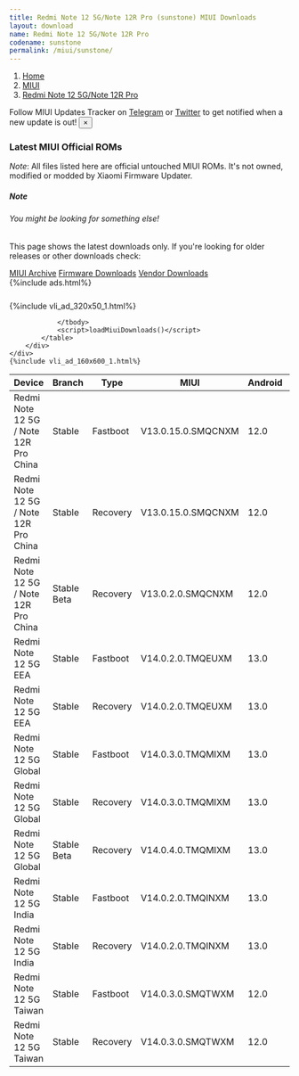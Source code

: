 ```yaml
---
title: Redmi Note 12 5G/Note 12R Pro (sunstone) MIUI Downloads
layout: download
name: Redmi Note 12 5G/Note 12R Pro
codename: sunstone
permalink: /miui/sunstone/
---
```

<nav aria-label="breadcrumb">
    <ol class="breadcrumb">
        <li class="breadcrumb-item"><a href="/">Home</a></li>
        <li class="breadcrumb-item"><a href="/miui/">MIUI</a></li>
        <li class="breadcrumb-item active" aria-current="page"><a href="/miui/sunstone/">Redmi Note 12 5G/Note 12R Pro</a></li>
    </ol>
</nav>
<div class="alert alert-primary alert-dismissible fade show" role="alert">
    Follow MIUI Updates Tracker on <a href="https://t.me/MIUIUpdatesTracker" class="alert-link">Telegram</a>
     or <a href="https://twitter.com/MiFwUpdater" class="alert-link">Twitter</a> to get notified when a new update is out!
    <button type="button" class="close" data-dismiss="alert" aria-label="Close">
        <span aria-hidden="true">&times;</span>
    </button>
</div>

### Latest MIUI Official ROMs
*Note*: All files listed here are official untouched MIUI ROMs. It's not owned, modified or modded by Xiaomi Firmware Updater.
<div class="card">
  <div class="card-body">
    <h5 class="card-title">Note</h5>
    <h6 class="card-subtitle mb-2 text-muted">You might be looking for something else!</h6>
    <p class="card-text">This page shows the latest downloads only.
     If you're looking for older releases or other downloads check:</p>
    <a href="/archive/miui/sunstone/" class="card-link">MIUI Archive</a>
    <a href="/firmware/sunstone/" class="card-link">Firmware Downloads</a>
    <a href="/vendor/sunstone/" class="card-link">Vendor Downloads</a>
  </div>
</div>
{%include ads.html%}
<div class="row justify-content-center">
    <div class="col-10">
        <div class="table-responsive-md" style="margin-top: 25px;">
            {%include vli_ad_320x50_1.html%}
            <table id="miui" class="display dt-responsive nowrap compact table table-striped table-hover table-sm">
                <thead class="thead-dark">
                    <tr>
                        <th data-ref="device">Device</th>
                        <th data-ref="branch">Branch</th>
                        <th data-ref="type">Type</th>
                        <th data-ref="miui">MIUI</th>
                        <th data-ref="android">Android</th>
                        <th data-ref="size">Size</th>
                        <th data-ref="size">Date</th>
                        <th data-ref="link">Link</th>
                    </tr>
                </thead>
                <tbody>
                <tr><td>Redmi Note 12 5G / Note 12R Pro China</td><td>Stable</td><td>Fastboot</td><td>V13.0.15.0.SMQCNXM</td><td>12.0</td><td>6.4 GB</td><td>2023-03-31</td><td><a href="/miui/sunstone/stable/V13.0.15.0.SMQCNXM/">Download</a></td></tr>
<tr><td>Redmi Note 12 5G / Note 12R Pro China</td><td>Stable</td><td>Recovery</td><td>V13.0.15.0.SMQCNXM</td><td>12.0</td><td>4.5 GB</td><td>2023-04-14</td><td><a href="/miui/sunstone/stable/V13.0.15.0.SMQCNXM/">Download</a></td></tr>
<tr><td>Redmi Note 12 5G / Note 12R Pro China</td><td>Stable Beta</td><td>Recovery</td><td>V13.0.2.0.SMQCNXM</td><td>12.0</td><td>4.5 GB</td><td>2022-11-01</td><td><a href="/miui/sunstone/stable beta/V13.0.2.0.SMQCNXM/">Download</a></td></tr>
<tr><td>Redmi Note 12 5G EEA</td><td>Stable</td><td>Fastboot</td><td>V14.0.2.0.TMQEUXM</td><td>13.0</td><td>6.0 GB</td><td>2023-05-23</td><td><a href="/miui/sunstone/stable/V14.0.2.0.TMQEUXM/">Download</a></td></tr>
<tr><td>Redmi Note 12 5G EEA</td><td>Stable</td><td>Recovery</td><td>V14.0.2.0.TMQEUXM</td><td>13.0</td><td>3.4 GB</td><td>2023-05-24</td><td><a href="/miui/sunstone/stable/V14.0.2.0.TMQEUXM/">Download</a></td></tr>
<tr><td>Redmi Note 12 5G Global</td><td>Stable</td><td>Fastboot</td><td>V14.0.3.0.TMQMIXM</td><td>13.0</td><td>6.2 GB</td><td>2023-05-23</td><td><a href="/miui/sunstone/stable/V14.0.3.0.TMQMIXM/">Download</a></td></tr>
<tr><td>Redmi Note 12 5G Global</td><td>Stable</td><td>Recovery</td><td>V14.0.3.0.TMQMIXM</td><td>13.0</td><td>3.4 GB</td><td>2023-05-31</td><td><a href="/miui/sunstone/stable/V14.0.3.0.TMQMIXM/">Download</a></td></tr>
<tr><td>Redmi Note 12 5G Global</td><td>Stable Beta</td><td>Recovery</td><td>V14.0.4.0.TMQMIXM</td><td>13.0</td><td>3.5 GB</td><td>2023-07-05</td><td><a href="/miui/sunstone/stable beta/V14.0.4.0.TMQMIXM/">Download</a></td></tr>
<tr><td>Redmi Note 12 5G India</td><td>Stable</td><td>Fastboot</td><td>V14.0.2.0.TMQINXM</td><td>13.0</td><td>5.2 GB</td><td>2023-06-18</td><td><a href="/miui/sunstone/stable/V14.0.2.0.TMQINXM/">Download</a></td></tr>
<tr><td>Redmi Note 12 5G India</td><td>Stable</td><td>Recovery</td><td>V14.0.2.0.TMQINXM</td><td>13.0</td><td>3.4 GB</td><td>2023-06-24</td><td><a href="/miui/sunstone/stable/V14.0.2.0.TMQINXM/">Download</a></td></tr>
<tr><td>Redmi Note 12 5G Taiwan</td><td>Stable</td><td>Fastboot</td><td>V14.0.3.0.SMQTWXM</td><td>12.0</td><td>5.1 GB</td><td>2023-03-31</td><td><a href="/miui/sunstone/stable/V14.0.3.0.SMQTWXM/">Download</a></td></tr>
<tr><td>Redmi Note 12 5G Taiwan</td><td>Stable</td><td>Recovery</td><td>V14.0.3.0.SMQTWXM</td><td>12.0</td><td>3.7 GB</td><td>2023-06-07</td><td><a href="/miui/sunstone/stable/V14.0.3.0.SMQTWXM/">Download</a></td></tr>

                </tbody>
                <script>loadMiuiDownloads()</script>
            </table>
        </div>
    </div>
    {%include vli_ad_160x600_1.html%}
</div>
